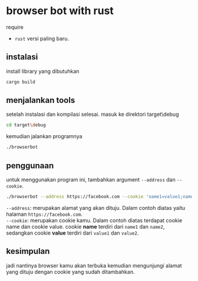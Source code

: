 # browser bot with rust

require

- `rust` versi paling baru.

## instalasi

install library yang dibutuhkan

```bash
cargo build
```

## menjalankan tools

setelah instalasi dan kompilasi selesai.
masuk ke direktori target\debug

```bash
cd target\debug
```

kemudian jalankan programnya

```bash
./browserbot
```

## penggunaan

untuk menggunakan program ini, tambahkan argument `--address` dan `--cookie`.

```bash
./browserbot --address https://facebook.com --cookie 'name1=value1;name2=value2'
```

`--address`: merupakan alamat yang akan dituju. Dalam contoh diatas yaitu halaman `https://facebook.com`. <br/>
`--cookie`: merupakan cookie kamu. Dalam contoh diatas terdapat cookie name dan cookie value. cookie **name** terdiri dari `name1` dan `name2`, sedangkan cookie **value** terdiri dari `value1` dan `value2`.

## kesimpulan

jadi nantinya browser kamu akan terbuka kemudian mengunjungi alamat yang dituju dengan cookie yang sudah ditambahkan.
